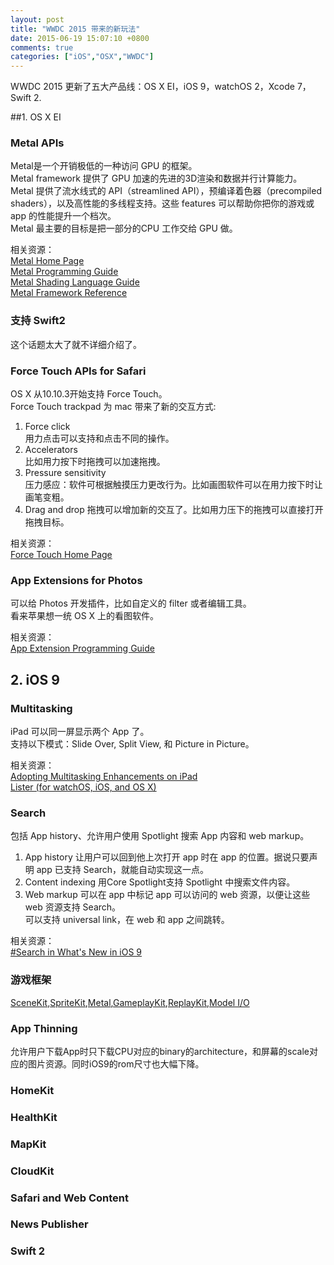 ```yaml
---
layout: post
title: "WWDC 2015 带来的新玩法"
date: 2015-06-19 15:07:10 +0800
comments: true
categories: ["iOS","OSX","WWDC"]
---
```


WWDC 2015 更新了五大产品线：OS X EI，iOS 9，watchOS 2，Xcode 7，Swift 2.  

##1. OS X EI

### Metal APIs
Metal是一个开销极低的一种访问 GPU 的框架。  
Metal framework 提供了 GPU 加速的先进的3D渲染和数据并行计算能力。  
Metal 提供了流水线式的 API（streamlined API），预编译着色器（precompiled shaders），以及高性能的多线程支持。这些 features 可以帮助你把你的游戏或 app 的性能提升一个档次。  
Metal 最主要的目标是把一部分的CPU 工作交给 GPU 做。  

相关资源：  
[Metal Home Page](https://developer.apple.com/metal/)  
[Metal Programming Guide](https://developer.apple.com/library/ios/documentation/Miscellaneous/Conceptual/MetalProgrammingGuide/Introduction/Introduction.html#//apple_ref/doc/uid/TP40014221-CH1-SW1)  
[Metal Shading Language Guide](https://developer.apple.com/library/ios/documentation/Metal/Reference/MetalShadingLanguageGuide/Introduction/Introduction.html)  
[Metal Framework Reference](https://developer.apple.com/library/ios/documentation/Metal/Reference/MetalFrameworkReference/index.html)  

<!--more-->

### 支持 Swift2
这个话题太大了就不详细介绍了。  

### Force Touch APIs for Safari
OS X 从10.10.3开始支持 Force Touch。  
Force Touch trackpad 为 mac 带来了新的交互方式:  
1. Force click  
	用力点击可以支持和点击不同的操作。  
2. Accelerators  
	比如用力按下时拖拽可以加速拖拽。  
3. Pressure sensitivity  
	压力感应：软件可根据触摸压力更改行为。比如画图软件可以在用力按下时让画笔变粗。  
4. Drag and drop
	拖拽可以增加新的交互了。比如用力压下的拖拽可以直接打开拖拽目标。  

相关资源：  
[Force Touch Home Page](https://developer.apple.com/osx/force-touch/)  

### App Extensions for Photos
可以给 Photos 开发插件，比如自定义的 filter 或者编辑工具。  
看来苹果想一统 OS X 上的看图软件。  

相关资源：  
[App Extension Programming Guide](https://developer.apple.com/library/prerelease/mac/documentation/General/Conceptual/ExtensibilityPG/index.html)

## 2. iOS 9

### Multitasking
iPad 可以同一屏显示两个 App 了。  
支持以下模式：Slide Over, Split View, 和 Picture in Picture。  

相关资源：  
[Adopting Multitasking Enhancements on iPad](https://developer.apple.com/library/prerelease/ios/documentation/WindowsViews/Conceptual/AdoptingMultitaskingOniPad/index.html)  
[Lister (for watchOS, iOS, and OS X)](https://developer.apple.com/library/prerelease/ios/samplecode/Lister/Introduction/Intro.html#//apple_ref/doc/uid/TP40014701)


### Search
包括 App history、允许用户使用 Spotlight 搜索 App 内容和 web markup。  
1. App history
	让用户可以回到他上次打开 app 时在 app 的位置。据说只要声明 app 已支持 Search，就能自动实现这一点。  
2. Content indexing
	用Core Spotlight支持 Spotlight 中搜索文件内容。  
3. Web markup
	可以在 app 中标记 app 可以访问的 web 资源，以便让这些 web 资源支持 Search。  
	可以支持 universal link，在 web 和 app 之间跳转。  

相关资源：  
[#Search in What's New in iOS 9](https://developer.apple.com/library/prerelease/ios/releasenotes/General/WhatsNewIniOS/Articles/iOS9.html#//apple_ref/doc/uid/TP40016198-DontLinkElementID_1)

### 游戏框架
[SceneKit](https://developer.apple.com/scenekit/),[SpriteKit](https://developer.apple.com/spritekit/),[Metal](https://developer.apple.com/metal/),[GameplayKit](https://developer.apple.com/library/prerelease/ios/documentation/General/Conceptual/GameplayKit_Guide/index.html#//apple_ref/doc/uid/TP40015172),[ReplayKit](https://developer.apple.com/library/prerelease/ios/samplecode/DemoBots/Introduction/Intro.html),[Model I/O](https://developer.apple.com/library/prerelease/ios/documentation/ModelIO/Reference/ModelIO_Framework/index.html)

### App Thinning
允许用户下载App时只下载CPU对应的binary的architecture，和屏幕的scale对应的图片资源。同时iOS9的rom尺寸也大幅下降。  

### HomeKit
### HealthKit
### MapKit
### CloudKit
### Safari and Web Content
### News Publisher
### Swift 2